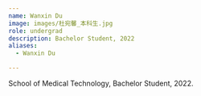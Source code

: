 ```yaml
---
name: Wanxin Du
image: images/杜宛馨_本科生.jpg
role: undergrad
description: Bachelor Student, 2022
aliases:
  - Wanxin Du

---
```

School of Medical Technology, Bachelor Student, 2022.